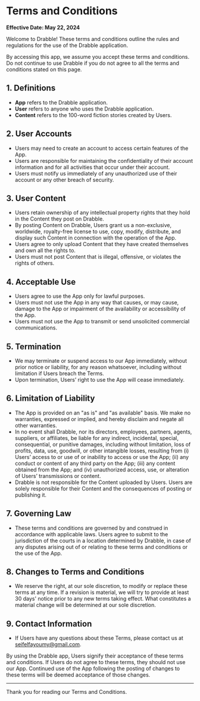 # Terms and Conditions

**Effective Date: May 22, 2024**

Welcome to Drabble! These terms and conditions outline the rules and regulations for the use of the Drabble application.

By accessing this app, we assume you accept these terms and conditions. Do not continue to use Drabble if you do not agree to all the terms and conditions stated on this page.

## 1. Definitions

- **App** refers to the Drabble application.
- **User** refers to anyone who uses the Drabble application.
- **Content** refers to the 100-word fiction stories created by Users.

## 2. User Accounts

- Users may need to create an account to access certain features of the App.
- Users are responsible for maintaining the confidentiality of their account information and for all activities that occur under their account.
- Users must notify us immediately of any unauthorized use of their account or any other breach of security.

## 3. User Content

- Users retain ownership of any intellectual property rights that they hold in the Content they post on Drabble.
- By posting Content on Drabble, Users grant us a non-exclusive, worldwide, royalty-free license to use, copy, modify, distribute, and display such Content in connection with the operation of the App.
- Users agree to only upload Content that they have created themselves and own all the rights to.
- Users must not post Content that is illegal, offensive, or violates the rights of others.

## 4. Acceptable Use

- Users agree to use the App only for lawful purposes.
- Users must not use the App in any way that causes, or may cause, damage to the App or impairment of the availability or accessibility of the App.
- Users must not use the App to transmit or send unsolicited commercial communications.

## 5. Termination

- We may terminate or suspend access to our App immediately, without prior notice or liability, for any reason whatsoever, including without limitation if Users breach the Terms.
- Upon termination, Users’ right to use the App will cease immediately.

## 6. Limitation of Liability

- The App is provided on an "as is" and "as available" basis. We make no warranties, expressed or implied, and hereby disclaim and negate all other warranties.
- In no event shall Drabble, nor its directors, employees, partners, agents, suppliers, or affiliates, be liable for any indirect, incidental, special, consequential, or punitive damages, including without limitation, loss of profits, data, use, goodwill, or other intangible losses, resulting from (i) Users’ access to or use of or inability to access or use the App; (ii) any conduct or content of any third party on the App; (iii) any content obtained from the App; and (iv) unauthorized access, use, or alteration of Users’ transmissions or content.
- Drabble is not responsible for the Content uploaded by Users. Users are solely responsible for their Content and the consequences of posting or publishing it.

## 7. Governing Law

- These terms and conditions are governed by and construed in accordance with applicable laws. Users agree to submit to the jurisdiction of the courts in a location determined by Drabble, in case of any disputes arising out of or relating to these terms and conditions or the use of the App.


## 8. Changes to Terms and Conditions

- We reserve the right, at our sole discretion, to modify or replace these terms at any time. If a revision is material, we will try to provide at least 30 days' notice prior to any new terms taking effect. What constitutes a material change will be determined at our sole discretion.

## 9. Contact Information

- If Users have any questions about these Terms, please contact us at seifelfayoumy@gmail.com.

By using the Drabble app, Users signify their acceptance of these terms and conditions. If Users do not agree to these terms, they should not use our App. Continued use of the App following the posting of changes to these terms will be deemed acceptance of those changes.

---

Thank you for reading our Terms and Conditions.
